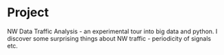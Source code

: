 # Project
NW Data Traffic Analysis - an experimental tour into big data and python.
I discover some surprising things about NW traffic - periodicity of signals etc.
